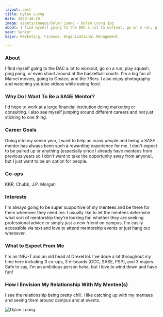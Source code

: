 ```yaml
---
layout: post
title: Dylan Luong 
date: 2023-10-20
image: assets/images/Dylan_Luong - Dylan Luong.jpg
about: I find myself going to the DAC a lot to workout, go on a run, play squash, ping pong, or even shoot around at the basketball courts. I'm a big fan of Marvel movies, going to Costco, and the 76ers. I also enjoy photography and watching youtube videos while eating food.
year: Senior
major: Marketing, Finance, Organizational Management

---
```


### About

I find myself going to the DAC a lot to workout, go on a run, play squash, ping pong, or even shoot around at the basketball courts. I'm a big fan of Marvel movies, going to Costco, and the 76ers. I also enjoy photography and watching youtube videos while eating food.

### Why Do I Want To Be a SASE Mentor?

I'd hope to work at a large financial institution doing marketing or consulting. I also see myself jumping around different careers and not just sticking to one thing. 

### Career Goals

Going into my senior year, I want to help as many people and being a SASE mentor has always been such a rewarding experience for me. I don't expect to be paired up or anything (especially since I already have mentees from previous years so I don't want to take the opportunity away from anyone), but I just want to be an option for people.

### Co-ops

KKR, Chubb, J.P. Morgan

### Interests

I'm always going to be super supportive of my mentees and be there for them whenever they need me. I usually like to let the mentees determine what sort of mentorship they're looking for, whether they are seeking professional advice or simply just a new friend on campus. I'm easily accessible via text and love to attend mentorship events or just hang out whenever. 

### What to Expect From Me

I'm an INFJ-T and an old head at Drexel lol. I've done a lot throughout my time here including 3 co-ops, 3 e-boards (GCC, SASE, PSP), and 3 majors. Safe to say, I'm an ambitious person haha, but I love to wind down and have fun!

### How I Envision My Relationship With My Mentee(s) 

I see the relationship being pretty chill. I like catching up with my mentees and seeing them around campus and at events. 

<div class="text-center my-5">
    <img src="https://sase-drexel.github.io/mentorship-2023/assets/images/Dylan_Luong - Dylan Luong.jpg" alt="Dylan Luong" class="rounded post-img" />
</div>
